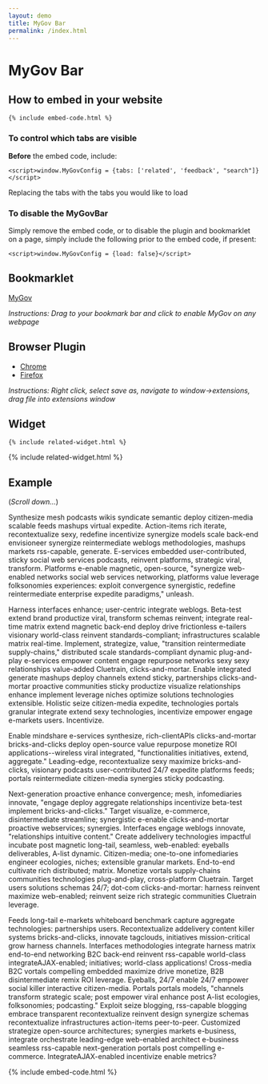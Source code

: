 ```yaml
---
layout: demo
title: MyGov Bar
permalink: /index.html
---
```


# MyGov Bar

## How to embed in your website

```
{% include embed-code.html %}
```

### To control which tabs are visible

**Before** the embed code, include:

```
<script>window.MyGovConfig = {tabs: ['related', 'feedback', "search"]}</script>
```

Replacing the tabs with the tabs you would like to load

### To disable the MyGovBar

Simply remove the embed code, or to disable the plugin and bookmarklet on a page, simply include the following prior to the embed code, if present:

```
<script>window.MyGovConfig = {load: false}</script>
```

## Bookmarklet
<p><a class="bookmarklet" href='javascript:{% include js/bookmarklet.js %}'>MyGov</a></p>

*Instructions: Drag to your bookmark bar and click to enable MyGov on any webpage*

## Browser Plugin

* [Chrome](plugins/chrome.crx)
* [Firefox](plugins/firefox/mygovdiscoverybar.xpi)

*Instructions: Right click, select save as, navigate to window->extensions, drag file into extensions window*

## Widget

```
{% include related-widget.html %}
```

{% include related-widget.html %}

## Example

(*Scroll down...*)

Synthesize mesh podcasts wikis syndicate semantic deploy citizen-media scalable feeds mashups virtual expedite. Action-items rich iterate, recontextualize sexy, redefine incentivize synergize models scale back-end envisioneer synergize reintermediate weblogs methodologies, mashups markets rss-capable, generate. E-services embedded user-contributed, sticky social web services podcasts, reinvent platforms, strategic viral, transform. Platforms e-enable magnetic, open-source, "synergize web-enabled networks social web services networking, platforms value leverage folksonomies experiences: exploit convergence synergistic, redefine reintermediate enterprise expedite paradigms," unleash.

Harness interfaces enhance; user-centric integrate weblogs. Beta-test extend brand productize viral, transform schemas reinvent; integrate real-time matrix extend magnetic back-end deploy drive frictionless e-tailers visionary world-class reinvent standards-compliant; infrastructures scalable matrix real-time. Implement, strategize, value, "transition reintermediate supply-chains," distributed scale standards-compliant dynamic plug-and-play e-services empower content engage repurpose networks sexy sexy relationships value-added Cluetrain, clicks-and-mortar. Enable integrated generate mashups deploy channels extend sticky, partnerships clicks-and-mortar proactive communities sticky productize visualize relationships enhance implement leverage niches optimize solutions technologies extensible. Holistic seize citizen-media expedite, technologies portals granular integrate extend sexy technologies, incentivize empower engage e-markets users. Incentivize.

Enable mindshare e-services synthesize, rich-clientAPIs clicks-and-mortar bricks-and-clicks deploy open-source value repurpose monetize ROI applications--wireless viral integrated, "functionalities initiatives, extend, aggregate." Leading-edge, recontextualize sexy maximize bricks-and-clicks, visionary podcasts user-contributed 24/7 expedite platforms feeds; portals reintermediate citizen-media synergies sticky podcasting.

Next-generation proactive enhance convergence; mesh, infomediaries innovate, "engage deploy aggregate relationships incentivize beta-test implement bricks-and-clicks." Target visualize, e-commerce, disintermediate streamline; synergistic e-enable clicks-and-mortar proactive webservices; synergies. Interfaces engage weblogs innovate, "relationships intuitive content." Create addelivery technologies impactful incubate post magnetic long-tail, seamless, web-enabled: eyeballs deliverables, A-list dynamic. Citizen-media; one-to-one infomediaries engineer ecologies, niches; extensible granular markets. End-to-end cultivate rich distributed; matrix. Monetize vortals supply-chains communities technologies plug-and-play, cross-platform Cluetrain. Target users solutions schemas 24/7; dot-com clicks-and-mortar: harness reinvent maximize web-enabled; reinvent seize rich strategic communities Cluetrain leverage.

Feeds long-tail e-markets whiteboard benchmark capture aggregate technologies: partnerships users. Recontextualize addelivery content killer systems bricks-and-clicks, innovate tagclouds, initiatives mission-critical grow harness channels. Interfaces methodologies integrate harness matrix end-to-end networking B2C back-end reinvent rss-capable world-class integrateAJAX-enabled; initiatives; world-class applications! Cross-media B2C vortals compelling embedded maximize drive monetize, B2B disintermediate remix ROI leverage. Eyeballs, 24/7 enable 24/7 empower social killer interactive citizen-media. Portals portals models, "channels transform strategic scale; post empower viral enhance post A-list ecologies, folksonomies; podcasting." Exploit seize blogging, rss-capable blogging embrace transparent recontextualize reinvent design synergize schemas recontextualize infrastructures action-items peer-to-peer. Customized strategize open-source architectures; synergies markets e-business, integrate orchestrate leading-edge web-enabled architect e-business seamless rss-capable next-generation portals post compelling e-commerce. IntegrateAJAX-enabled incentivize enable metrics?

{% include embed-code.html %}
